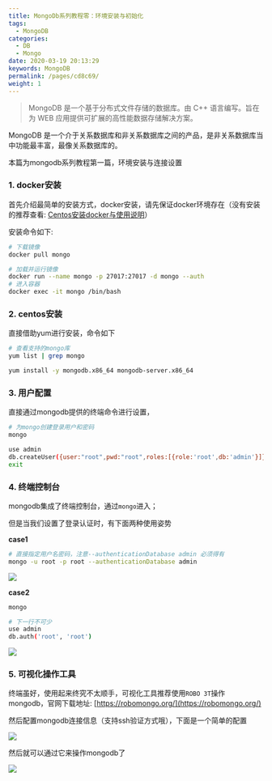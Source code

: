 ```yaml
---
title: MongoDb系列教程零：环境安装与初始化
tags: 
  - MongoDB
categories: 
  - DB
  - Mongo
date: 2020-03-19 20:13:29
keywords: MongoDB
permalink: /pages/cd8c69/
weight: 1
---
```


> MongoDB 是一个基于分布式文件存储的数据库。由 C++ 语言编写。旨在为 WEB 应用提供可扩展的高性能数据存储解决方案。

MongoDB 是一个介于关系数据库和非关系数据库之间的产品，是非关系数据库当中功能最丰富，最像关系数据库的。

本篇为mongodb系列教程第一篇，环境安装与连接设置

<!-- more -->

### 1. docker安装

首先介绍最简单的安装方式，docker安装，请先保证docker环境存在（没有安装的推荐查看: [Centos安装docker与使用说明](https://blog.hhui.top/2019/12/06/191206-Centos%E5%AE%89%E8%A3%85docker%E4%B8%8E%E4%BD%BF%E7%94%A8%E8%AF%B4%E6%98%8E/)）

安装命令如下:

```bash
# 下载镜像
docker pull mongo

# 加载并运行镜像
docker run --name mongo -p 27017:27017 -d mongo --auth
# 进入容器
docker exec -it mongo /bin/bash
```

### 2. centos安装

直接借助yum进行安装，命令如下

```bash
# 查看支持的mongo库
yum list | grep mongo

yum install -y mongodb.x86_64 mongodb-server.x86_64
```

### 3. 用户配置

直接通过mongodb提供的终端命令进行设置，

```bash
# 为mongo创建登录用户和密码
mongo

use admin
db.createUser({user:"root",pwd:"root",roles:[{role:'root',db:'admin'}]})
exit
```

### 4. 终端控制台

mongodb集成了终端控制台，通过`mongo`进入；

但是当我们设置了登录认证时，有下面两种使用姿势

**case1**

```bash
# 直接指定用户名密码，注意--authenticationDatabase admin 必须得有
mongo -u root -p root --authenticationDatabase admin
```

![](/imgs/200319/00.jpg)

**case2**

```bash
mongo

# 下一行不可少
use admin
db.auth('root', 'root')
```

![](/imgs/200319/01.jpg)


### 5. 可视化操作工具

终端虽好，使用起来终究不太顺手，可视化工具推荐使用`ROBO 3T`操作mongodb，官网下载地址: [https://robomongo.org/](https://robomongo.org/)

然后配置mongodb连接信息（支持ssh验证方式哦），下面是一个简单的配置

![](/imgs/200319/02.jpg)


然后就可以通过它来操作mongodb了

![](/imgs/200319/03.jpg)

